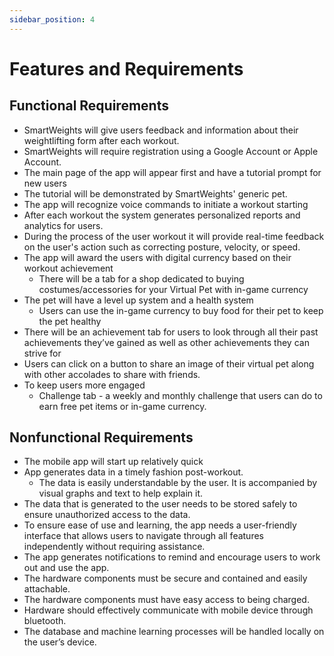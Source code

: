 ```yaml
---
sidebar_position: 4
---
```


# Features and Requirements

## Functional Requirements
- SmartWeights will give users feedback and information about their weightlifting form after each workout.
- SmartWeights will require registration using a Google Account or Apple Account.
- The main page of the app will appear first and have a tutorial prompt for new users
- The tutorial will be demonstrated by SmartWeights' generic pet.
- The app will recognize voice commands to initiate a workout starting
- After each workout the system generates personalized reports and analytics for users.
- During the process of the user workout it will provide real-time feedback on the user's action such as correcting posture, velocity, or speed.
- The app will award the users with digital currency based on their workout achievement
    - There will be a tab for a shop dedicated to buying costumes/accessories for your Virtual Pet with in-game currency
- The pet will have a level up system and a health system
    - Users can use the in-game currency to buy food for their pet to keep the pet healthy
- There will be an achievement tab for users to look through all their past achievements they’ve gained as well as other achievements they can strive for
- Users can click on a button to share an image of their virtual pet along with other accolades to share with friends.
- To keep users more engaged
    - Challenge tab - a weekly and monthly challenge that users can do to earn free pet items or in-game currency.

## Nonfunctional Requirements
- The mobile app will start up relatively quick
- App generates data in a timely fashion post-workout.
    - The data is easily understandable by the user. It is accompanied by visual graphs and text to help explain it.     
- The data that is generated to the user needs to be stored safely to ensure unauthorized access to the data.
- To ensure ease of use and learning, the app needs a user-friendly interface that allows users to navigate through all features independently without requiring assistance.
- The app generates notifications to remind and encourage users to work out and use the app.
- The hardware components must be secure and contained and easily attachable.
- The hardware components must have easy access to being charged.
- Hardware should effectively communicate with mobile device through bluetooth.
- The database and machine learning processes will be handled locally on the user’s device.

